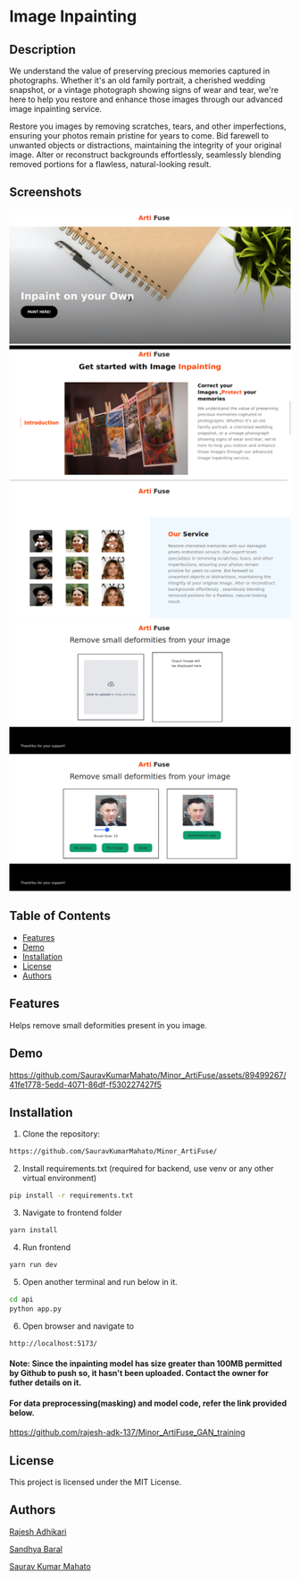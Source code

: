 # Image Inpainting

## Description

We understand the value of preserving precious memories captured in photographs. Whether it's an old family portrait, a cherished wedding snapshot, or a vintage photograph showing signs of wear and tear, we're here to help you restore and enhance those images through our advanced image inpainting service.

Restore you images by removing scratches, tears, and other imperfections, ensuring your photos remain pristine for years to come. Bid farewell to unwanted objects or distractions, maintaining the integrity of your original image. Alter or reconstruct backgrounds effortlessly, seamlessly blending removed portions for a flawless, natural-looking result.

## Screenshots

<img src="screenshots/3.png" />
<img src="screenshots/4.png" />
<img src="screenshots/5.png" />
<img src="screenshots/1.png" />
<img src="screenshots/2.png" />


## Table of Contents

- [Features](#features)
- [Demo](#demo)
- [Installation](#installation)
- [License](#license)
- [Authors](#authors)

## Features

Helps remove small deformities present in you image.

## Demo

https://github.com/SauravKumarMahato/Minor_ArtiFuse/assets/89499267/41fe1778-5edd-4071-86df-f530227427f5

## Installation

1. Clone the repository:

```bash
https://github.com/SauravKumarMahato/Minor_ArtiFuse/
```

2. Install requirements.txt (required for backend, use venv or any other virtual environment)
```bash
pip install -r requirements.txt
```

3. Navigate to frontend folder 
```bash
yarn install 
```

4. Run frontend
```bash 
yarn run dev 
```

5. Open another terminal and run below in it. 
```bash 
cd api
python app.py 
```

6. Open browser and navigate to 
```bash 
http://localhost:5173/
```
#### Note: Since the inpainting model has size greater than 100MB permitted by Github to push so, it hasn't been uploaded. Contact the owner for futher details on it.

#### For data preprocessing(masking) and model code, refer the link provided below.
https://github.com/rajesh-adk-137/Minor_ArtiFuse_GAN_training

## License
This project is licensed under the MIT License.

## Authors
[Rajesh Adhikari](https://github.com/rajesh-adk-137)

[Sandhya Baral](https://github.com/Sandukkk)

[Saurav Kumar Mahato](https://github.com/SauravKumarMahato)

